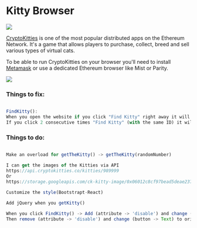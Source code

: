 # Kitty Browser

![](https://i.imgur.com/A7D2gMb.png)

[CryptoKitties](http://cryptokitties.co) is one of the most popular distributed apps on the Ethereum Network. It's a game that allows players to purchase, collect, breed and sell various types of virtual cats.

To be able to run CryptoKitties on your browser you'll need to install [Metamask](http://metamask.io/) or use a dedicated Ethereum browser like Mist or Parity.

![](https://i.imgur.com/FcIPrMw.gif)


### Things to fix:

```Javascript

FindKitty():
When you open the website if you click "Find Kitty" right away it will throw an error, since the state has not change yet.
If you click 2 consecutive times "Find Kitty" (with the same ID) it will throw the same error.

```

### Things to do:

```Javascript

Make an overload for getTheKitty() -> getTheKitty(randomNumber)

I can get the images of the Kitties via API 
https://api.cryptokitties.co/kitties/989999
Or
https://storage.googleapis.com/ck-kitty-image/0x06012c8cf97bead5deae237070f9587f8e7a266d/989999.svg
 
Customize the style(Bootstrapt-React)

Add jQuery when you getKitty()

When you click FindKitty() -> Add (attribute -> 'disable') and change (button -> text_ to "Loading.."
Then remove (attribute -> 'disable') and change (button -> Text) to original text after promise is completed.
```
